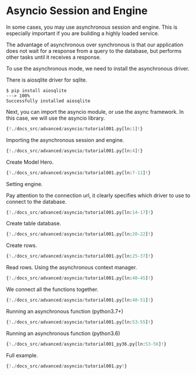 # Asyncio Session and Engine

In some cases, you may use asynchronous session and engine.
This is especially important if you are building a highly loaded service.

The advantage of asynchronous over synchronous is that our application does 
not wait for a response from a query to the database, 
but performs other tasks until it receives a response.

To use the asynchronous mode, we need to install the asynchronous driver.

There is aiosqlite driver for sqlite.

<div class="termy">

```console
$ pip install aiosqlite
---> 100%
Successfully installed aiosqlite
```

</div>


Next, you can import the asyncio module, or use the async framework.
In this case, we will use the asyncio library.

```Python
{!./docs_src/advanced/asyncio/tutorial001.py[ln:1]!}
```

Importing the asynchronous session and engine.

```Python
{!./docs_src/advanced/asyncio/tutorial001.py[ln:4]!}
```

Create Model Hero.

```Python
{!./docs_src/advanced/asyncio/tutorial001.py[ln:7-11]!}
```

Setting engine.

Pay attention to the connection url,
it clearly specifies which driver to use to connect to the database.

```Python
{!./docs_src/advanced/asyncio/tutorial001.py[ln:14-17]!}
```

Create table database.

```Python
{!./docs_src/advanced/asyncio/tutorial001.py[ln:20-22]!}
```

Create rows.

```Python
{!./docs_src/advanced/asyncio/tutorial001.py[ln:25-37]!}
```

Read rows. Using the asynchronous context manager.

```Python
{!./docs_src/advanced/asyncio/tutorial001.py[ln:40-45]!}
```

We connect all the functions together.

```Python
{!./docs_src/advanced/asyncio/tutorial001.py[ln:48-51]!}
```

Running an asynchronous function (python3.7+)

```Python
{!./docs_src/advanced/asyncio/tutorial001.py[ln:53-55]!}
```

Running an asynchronous function (python3.6)

```Python
{!./docs_src/advanced/asyncio/tutorial001_py36.py[ln:53-56]!}
```

Full example.

```Python
{!./docs_src/advanced/asyncio/tutorial001.py!}
```